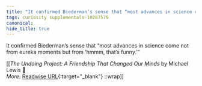 ```yaml
---
title: "It confirmed Biederman’s sense that “most advances in science come ..."
tags: curiosity supplementals-10287579
canonical: 
hide_title: true
---
```


It confirmed Biederman’s sense that “most advances in science come not from eureka moments but from ‘hmmm, that’s funny.’”


[[<cite>_The Undoing Project: A Friendship That Changed Our Minds_</cite> by Michael Lewis 📕<br>
_More_: [Readwise URL](https://readwise.io/open/404849019){:target="_blank"}
::wrap]]
